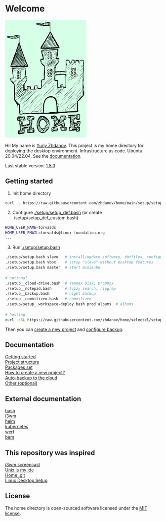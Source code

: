 # Welcome

![](https://raw.githubusercontent.com/zhdanov/home/main/Pictures/logo/logo-readme.png)

Hi! My name is [Yuriy Zhdanov](https://jupiter.solutions/). This project is my home directory for deploying the desktop environment. Infrastructure as code. Ubuntu 20.04/22.04. See the [documentation](https://jupiter.solutions/home/docs/).

Last stable version: [1.5.0](https://github.com/zhdanov/home/releases/tag/1.5.0)

## Getting started

1. Init home directory

```bash
curl -L https://raw.githubusercontent.com/zhdanov/home/main/setup/setup__init.bash | bash
```

2. Configure [./setup/setup_def.bash](https://github.com/zhdanov/home/blob/main/setup/setup_def.bash) (or create ./setup/setup_def_custom.bash)

```bash
HOME_USER_NAME=torvalds
HOME_USER_EMAIL=torvalds@linux-foundation.org
...
```

3. Run [./setup/setup.bash](https://github.com/zhdanov/home/blob/main/setup/setup.bash)

```bash
./setup/setup.bash slave   # install/update software, dotfiles, configure system
./setup/setup.bash vbox    # setup "slave" without desktop features
./setup/setup.bash master  # start minikube

# optional
./setup__cloud-drive.bash  # Yandex Disk, Dropbox
./setup__notepad.bash      # fuzzy search, ripgrep
./setup__backup.bash       # night backup
./setup__commitizen.bash   # commitizen
./setup/setup__workspace-deploy.bash prod albums  # albums

# hosting
curl -sSL https://raw.githubusercontent.com/zhdanov/home/selectel/setup/setup__hosting-debian-11.bash | bash
```

Then you can [create a new project](https://jupiter.solutions/home/docs/how-to/how-to-create-a-new-project/) and [configure backup](https://jupiter.solutions/home/docs/backup/).

## Documentation

[Getting started](https://jupiter.solutions/home/docs/)  
[Project structure](https://jupiter.solutions/home/docs/project-structure/)  
[Packages set](https://jupiter.solutions/home/docs/packages-set/)  
[How to create a new project?](https://jupiter.solutions/home/docs/how-to/how-to-create-a-new-project/)  
[Auto-backup to the cloud](https://jupiter.solutions/home/docs/backup/)  
[Other (optional)](https://jupiter.solutions/home/docs/other/)

## External documentation

[bash](https://www.gnu.org/software/bash/manual/bash.html)  
[i3wm](https://i3wm.org/docs/)  
[helm](https://helm.sh/docs/)  
[kubernetes](https://kubernetes.io/docs/home/)  
[werf](https://werf.io/documentation/v1.2/quickstart.html)  
[bem](https://en.bem.info/methodology/key-concepts/)

## This repository was inspired

[i3wm screencast](https://youtu.be/Wx0eNaGzAZU)  
[Unix is my ide](https://mkaz.blog/code/unix-is-my-ide/)  
[Home .git](https://martinovic.blog/post/home_git/)  
[Linux Desktop Setup](https://hookrace.net/blog/linux-desktop-setup/)

## License

The home directory is open-sourced software licensed under the [MIT license](https://opensource.org/licenses/MIT).

